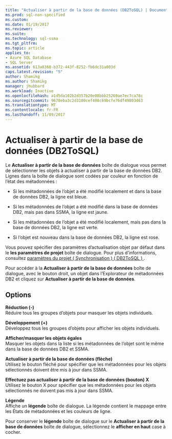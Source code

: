 ```yaml
---
title: "Actualiser à partir de la base de données (DB2ToSQL) | Documents Microsoft"
ms.prod: sql-non-specified
ms.custom: 
ms.date: 01/19/2017
ms.reviewer: 
ms.suite: 
ms.technology: sql-ssma
ms.tgt_pltfrm: 
ms.topic: article
applies_to:
- Azure SQL Database
- SQL Server
ms.assetid: 613a8368-b372-443f-8252-fb6dc31a003d
caps.latest.revision: "5"
author: Shamikg
ms.author: Shamikg
manager: jhubbard
ms.workload: Inactive
ms.openlocfilehash: a1d5da102b2d357b20e08bbb25269ae7ec7ca78c
ms.sourcegitcommit: 9678eba3c2d3100cef408c69bcfe76df49803d63
ms.translationtype: MT
ms.contentlocale: fr-FR
ms.lasthandoff: 11/09/2017
---
```

# <a name="refresh-from-database-db2tosql"></a>Actualiser à partir de la base de données (DB2ToSQL)
Le **Actualiser à partir de la base de données** boîte de dialogue vous permet de sélectionner les objets à actualiser à partir de la base de données DB2. Lignes dans la boîte de dialogue sont codées par couleur en fonction de l’état des métadonnées :  
  
-   Si les métadonnées de l’objet a été modifié localement et dans la base de données DB2, la ligne est bleue.  
  
-   Si les métadonnées de l’objet a été modifié dans la base de données DB2, mais pas dans SSMA, la ligne est jaune.  
  
-   Si les métadonnées de l’objet a été modifié localement, mais pas dans la base de données DB2, la ligne est verte.  
  
-   Si l’objet est nouveau dans la base de données DB2, la ligne est rose.  
  
Vous pouvez spécifier des paramètres d’actualisation objet par défaut dans le **les paramètres de projet** boîte de dialogue. Pour plus d’informations, consultez [paramètres du projet &#40; Synchronisation &#41; &#40; DB2ToSQL &#41; ](../../ssma/db2/project-settings-synchronization-db2tosql.md).  
  
Pour accéder à la **Actualiser à partir de la base de données** boîte de dialogue, avec le bouton droit, un objet dans l’Explorateur de métadonnées DB2 et cliquez sur **Actualiser à partir de la base de données**.  
  
## <a name="options"></a>Options  
**Réduction (-)**  
Réduire tous les groupes d’objets pour masquer les objets individuels.  
  
**Développement (+)**  
Développez tous les groupes d’objets pour afficher les objets individuels.  
  
**Afficher/masquer les objets égales**  
Masquer les objets dans la liste si les métadonnées de l’objet sont le même dans la base de données DB2 et SSMA.  
  
**Actualiser à partir de la base de données (flèche)**  
Utilisez le bouton fléché pour spécifier que les métadonnées pour les objets sélectionnés doivent être mis à jour dans SSMA.  
  
**Effectuez pas actualiser à partir de la base de données (bouton) X**  
Utilisez le bouton X pour spécifier que les métadonnées pour les objets sélectionnés ne doivent pas mis à jour dans SSMA.  
  
**Légende**  
Affiche un **légende** boîte de dialogue. La légende contient le mappage entre les États de métadonnées et les couleurs de ligne.  
  
Pour conserver le **légende** boîte de dialogue sur le **Actualiser à partir de la base de données** boîte de dialogue, sélectionnez le **afficher en haut** case à cocher.  
  
